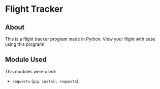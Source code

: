 # Flight Tracker

## About

This is a flight tracker program made in Python. View your flight with ease using this program!

## Module Used

This modules were used:

- `requests` (`pip install requests`)
